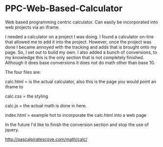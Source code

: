 # PPC-Web-Based-Calculator
Web based programming centric calculator.  Can easily be incorporated into web projects via an iframe.

I needed a calculator on a project I was doing.  I found a calculator on-line that allowed me to add it into the project.  However, once the project was done I became annoyed with the tracking and adds that is brought onto my page.  So, I set out to build my own.  I also added a bunch of conversions, to my knowledge this is the only section that is not completely finished.  Although it does base conversions it does not do math other than base 10. 

 

The four files are: 

calc.html                             = is the actual calculator, also this is the page you would point an iframe to 

calc.css                              = the styling 

calc.js                               = the actual math is done in here. 

index.html                            = example hot to incorporate the calc.html into a web page 

 

 

In the future I'd like to finish the conversion section and stop the use of jquery. 

 

http://pascalpiratescove.com/math/calc/ 
